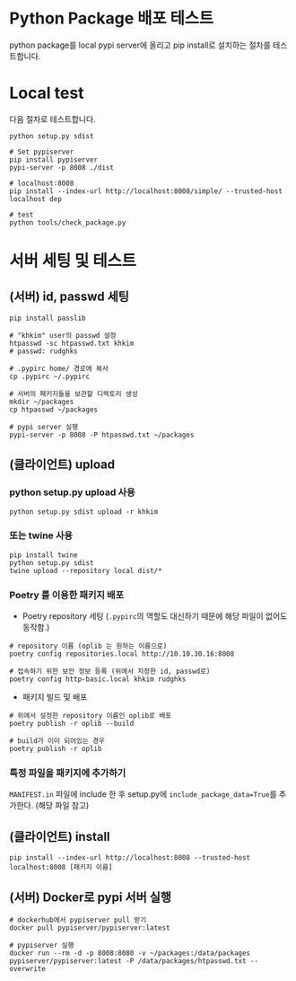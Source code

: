 # Python Package 배포 테스트
python package를 local pypi server에 올리고 pip install로 설치하는 절차를 테스트합니다.

# Local test
다음 절차로 테스트합니다.

```
python setup.py sdist

# Set pypiserver
pip install pypiserver
pypi-server -p 8008 ./dist

# localhost:8008
pip install --index-url http://localhost:8008/simple/ --trusted-host localhost dep

# test
python tools/check_package.py
```

# 서버 세팅 및 테스트
## (서버) id, passwd 세팅
```
pip install passlib

# "khkim" user의 passwd 설정
htpasswd -sc htpasswd.txt khkim
# passwd: rudghks

# .pypirc home/ 경로에 복사
cp .pypirc ~/.pypirc

# 서버의 패키지들을 보관할 디렉토리 생성
mkdir ~/packages
cp htpasswd ~/packages

# pypi server 실행
pypi-server -p 8008 -P htpasswd.txt ~/packages

```

## (클라이언트) upload
### python setup.py upload 사용
```
python setup.py sdist upload -r khkim

```
### 또는 twine 사용
```
pip install twine
python setup.py sdist
twine upload --repository local dist/*
```

### Poetry 를 이용한 패키지 배포

- Poetry repository 세팅 (`.pypirc`의 역할도 대신하기 때문에 해당 파일이 없어도 동작함.)

```
# repository 이름 (oplib 는 원하는 이름으로)
poetry config repositories.local http://10.10.30.16:8008

# 접속하기 위한 보안 정보 등록 (위에서 지정한 id, passwd로)
poetry config http-basic.local khkim rudghks
```

- 패키지 빌드 및 배포

```
# 위에서 설정한 repository 이름인 oplib로 배포
poetry publish -r oplib --build

# build가 이미 되어있는 경우
poetry publish -r oplib
```


### 특정 파일을 패키지에 추가하기
`MANIFEST.in` 파일에 include 한 후 setup.py에 `include_package_data=True`를 추가한다. (해당 파일 참고)

## (클라이언트) install
```
pip install --index-url http://localhost:8008 --trusted-host localhost:8008 [패키지 이름]
```

## (서버) Docker로 pypi 서버 실행
```
# dockerhub에서 pypiserver pull 받기
docker pull pypiserver/pypiserver:latest

# pypiserver 실행
docker run --rm -d -p 8008:8080 -v ~/packages:/data/packages pypiserver/pypiserver:latest -P /data/packages/htpasswd.txt --overwrite
```